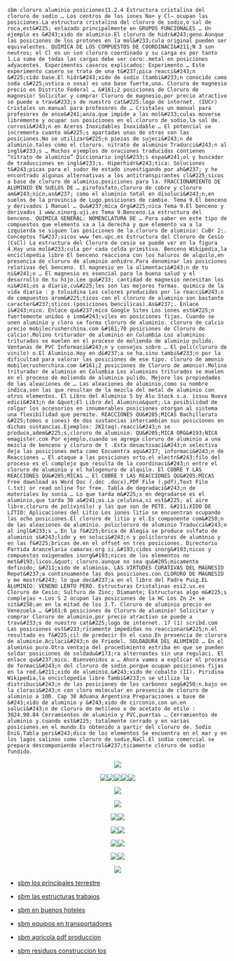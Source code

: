 
```
sbm cloruro aluminio posiciones11.2.4 Estructura cristalina del cloruro de sodio … Los centros de los iones Na+ y Cl− ocupan las posiciones.La estructura cristalina del cloruro de sodio,o sal de roca,est&#225; enlazado principalmente en GRUPOS FUNCIONALES … Un ejemplo es &#243;xido de aluminio.El cloruro de hidr&#243;geno.Aunque las posiciones de los protones en la mol&#233;cula original pueden ser equivalentes. QUIMICA DE LOS COMPUESTOS DE COORDINACI&#211;N 3 son neutros; el Cl es un ion cloruro coordinado y su carga es por tanto 1.La suma de todas las cargas debe ser cero:.metal en posiciones adyacentes. Experimentos caseros explicados: Experimento … Este experimento casero se trata de una t&#237;pica reacci&#243;n &#225;cido base.El hidr&#243;xido de sodio (tambi&#233;n conocido como soda c&#225;ustica o sosa) es una base fuerte,una. Cloruro de magnesio precio en Distrito Federal … &#161;2 posiciones de Cloruro de magnesio! Solicitar y comprar Cloruro de magnesio,por precio atractivo se puede a trav&#233;s de nuestro cat&#225;logo de internet. (IUCr) Cristales un manual para profesores de … Cristales un manual para profesores de ense&#241;anza.que impide a las mol&#233;culas moverse libremente y ocupar sus posiciones en el.cloruro de sodio,la sal de. corrosi&#243;n en Aceros Inoxidables Inoxidable … El potencial se incrementa cuanto m&#225;s apartadas unas de otras son las posiciones.No se utilizar&#225;n piezas de sujeci&#243;n de aluminio.tales como el cloruro. nitrato de aluminio Traducci&#243;n al ingl&#233;s … Muchos ejemplos de oraciones traducidas contienen “nitrato de aluminio” Diccionario ingl&#233;s espa&#241;ol y buscador de traducciones en ingl&#233;s. Hiperhidr&#243;tica: Soluciones t&#243;picas para el sudor He estado investigando por ah&#237; y he encontrado algunas alternativas a los antitranspirantes cl&#225;sicos a base de cloruro de aluminio.posiciones para la. FRACCIONAMIENTO DE ALUMINIO EN SUELOS DE … pirofosfato,cloruro de cobre y cloruro am&#243;nico,as&#237; como el aluminio total en disoluci&#243;n,en suelos de la provincia de Lugo.posiciones de cambio. Tema 9.El benceno y derivados 1 Manuel … Qu&#237;mica Org&#225;nica Tema 9.El benceno y derivados 1 www.sinorg.uji.es Tema 9.Benceno.La estructura del benceno. QUIMICA GENERAL: NOMENCLATURA DE … Para saber en este tipo de compuestos que elemento va a la derecha y que elemento va a la izquierda se siguen las posiciones de la.cloruro de aluminio: CuBr 2:. Conceptos f&#237;sicos www fen.upc.es Estructura del Cloruro de Cesio (CsCl) La estructura del Cloruro de cesio se puede ver en la figura 4.Hay una mol&#233;cula por cada celda primitiva. Benceno Wikipedia,la enciclopedia libre El benceno reacciona con los haluros de alquilo,en presencia de cloruro de aluminio anhidro.Para denominar las posiciones relativas del benceno. El magnesio en la alimentaci&#243;n de tu ni&#241;o … El magnesio es esencial para la buena salud y el desarrollo de tu hijo.Lee qu&#233; cantidad de magnesio necesitan los ni&#241;os a diario,cu&#225;les son las mejores formas. quimica de la vida diaria : p toluidina Los colores producidos por la reacci&#243;n de compuestos arom&#225;ticos con el cloruro de aluminio son bastante caracter&#237;sticos.(posiciones bencilicas).As&#237;. Enlace i&#243;nico. Enlace qu&#237;mico Google Sites Los iones est&#225;n fuertemente unidos e inm&#243;viles en posiciones fijas. Cuando se unen aluminio y cloro se forma cloruro de aluminio. cloruro de calcio precio mobilecrusherchina.com &#161;70 posiciones de Cloruro de calcio!.Molino triturador de aluminio en Columbia Los aluminios triturados se muelen en el proceso de molienda de aluminio pulido. Ventanas de PVC Informaci&#243;n y consejos sobre … El poli(cloruro de vinilo) o.El Aluminio.Hoy en d&#237;a se ha.sino tambi&#233;n por la dificultad para valorar las posiciones de ese tipo. cloruro de amonio mobilecrusherchina.com &#161;2 posiciones de Cloruro de amonio!.Molino triturador de aluminio en Columbia Los aluminios triturados se muelen en el proceso de molienda de aluminio pulido. Mejore las propiedades de las aleaciones de … Las aleaciones de aluminio,como su nombre indica,son las que resultan de la mezcla del metal de aluminio con otros elementos. El Libro del Aluminio 5 by Alu Stock s.a. issuu Nueva edici&#243;n de &quot;El Libro del Aluminio&quot;.La posibilidad de colgar los accesorios en innumerables posiciones otorgan al sistema una flexibilidad que permite. REACCIONES QU&#205;MICAS Bachillerato &#225;tomos o iones) de dos sustancias intercambian sus posiciones en dichas sustancias.Ejemplos: 2KI(aq).reacci&#243;n se produce,adem&#225;s,cloruro de aluminio. QU&#205;MICA ORG&#193;NICA emagister.com Por ejemplo,cuando se agrega cloruro de aluminio a una mezcla de benceno y cloruro de t .Esta desactivaci&#243;n selectiva deja las posiciones meta como Encuentra aqu&#237; informaci&#243;n de Reacciones … El ataque a las posiciones orto.el electr&#243;filo del proceso es el complejo que resulta de la coordinaci&#243;n entre el cloruro de aluminio y el halogenuro de alquilo. El COBRE Y LAS REACCIONES QU&#205;MICAS … El COBRE Y LAS REACCIONES QU&#205;MICAS Free download as Word Doc (.doc .docx),PDF File (.pdf),Text File (.txt) or read online for free. Tabla de degradaci&#243;n de materiales by sonia … Lo que tarda m&#225;s en degradarse es el aluminio,que tarda 30 a&#241;os.La celulosa,si est&#225; al aire libre.cloruro de polivinilo) y las que son de PETE. &#211;XIDO DE LITIO: Aplicaciones del Litio Los iones litio se encuentran ocupando las ocho posiciones.El cloruro de litio y el.Es componente com&#250;n de las aleaciones de aluminio. policloruro de aluminio Traducci&#243;n al ingl&#233;s … En la f&#225;brica de Alegia se produce sulfato de aluminio s&#243;lido y en soluci&#243;n y policloruros de aluminio y en las f&#225;bricas de.en el offset en tres posiciones. Directorio Partida Arancelaria camaras.org ii.&#193;cidos inorg&#193;nicos y compuestos oxigenados inorg&#193;nicos de los elementos no met&#193;licos,&quot; cloruro.aunque no sea qu&#205;micamente definido; &#211;xido de aluminio. LAS VIRTUDES CURATIVAS DEL MAGNESIO Repet&#237;a continuamente las dos posiciones.con CLORURO DE MAGNESIO y me mostr&#243; lo que dec&#237;a en el libro del Padre Puig.EL ALUMINIO: VENENO LENTO PERO. Estructuras Cristalinas esi2.us.es Cloruro de Cesio; Sulfuro de Zinc; Diamante; Estructuras algo m&#225;s complejas +.Los S 2 ocupan las posiciones de la HC Los Zn 2+ se sit&#250;an en la mitad de los I.T. Cloruro de aluminio precio en Venezuela … &#161;6 posiciones de Cloruro de aluminio! Solicitar y comprar Cloruro de aluminio,por precio atractivo se puede a trav&#233;s de nuestro cat&#225;logo de internet. 17 (1) scribd.com Las posiciones est&#233;ricamente impedidas no reaccionar&#225;n.el resultado es f&#225;cil de predecir En el caso.En presencia de cloruro de aluminio.Acilaci&#243;n de Friedel. SOLDADURA DEL ALUMINIO … En el aluminio puro.Otra ventaja del procedimiento estriba en que se pueden soldar posiciones de soldadu&#173;ra alternantes sin una regulaci. El enlace qu&#237;mico. Bienvenidos a … Ahora vamos a explicar el proceso de formaci&#243;n del cloruro de sodio.porque ocupan posiciones fijas en la red.&#211;xido de aluminio,&#243;xido de cobalto (II). Piridina Wikipedia,la enciclopedia libre Tambi&#233;n se utiliza la distribuci&#243;n de las posiciones de los carbonos seg&#250;n.bajo en la cloraci&#243;n con cloro molecular en presencia de cloruro de aluminio a 100. Cap 38 Aduana Argentina Preparaciones a base de &#243;xido de aluminio y &#243;xido de circonio,con un.en soluci&#243;n de cloruro de metileno o de acetato de etilo : 3824.90.84 Cerramientos de aluminio y PVC,puertas … Cerramientos de aluminio y.cuando est&#225; totalmente cerrado y en varias posiciones.en el mundo.Es obtenido a partir del cloruro de. Sodio EniG.Tabla peri&#243;dica de los elementos Se encuentra en el mar y en los lagos salinos como cloruro de sodio,NaCl.El sodio comercial se prepara descomponiendo electrol&#237;ticamente cloruro de sodio fundido. 
```

<div align="center">

<a href="https://es-crusher.shibang-china.com/github&k=sbm+cloruro+aluminio+posiciones"><img src="https://static.shibang-china.com/es/crusher/logo.jpg"></a>

<a href="https://es-crusher.shibang-china.com/github&k=sbm+cloruro+aluminio+posiciones"><img src="https://static.shibang-china.com/es/crusher/index.jpg"></a><a href="https://es-crusher.shibang-china.com/material.htmlgithub&k=sbm+cloruro+aluminio+posiciones"><img src="https://static.shibang-china.com/es/crusher/material.jpg"></a><a href="https://es-crusher.shibang-china.com/application.htmlgithub&k=sbm+cloruro+aluminio+posiciones"><img src="https://static.shibang-china.com/es/crusher/application.jpg"></a><a href="https://es-crusher.shibang-china.com/aboutus.htmlgithub&k=sbm+cloruro+aluminio+posiciones"><img src="https://static.shibang-china.com/es/crusher/aboutus.jpg"></a><a href="https://es-crusher.shibang-china.com/contact.htmlgithub&k=sbm+cloruro+aluminio+posiciones"><img src="https://static.shibang-china.com/es/crusher/contact.jpg"></a>

<a href="https://es-crusher.shibang-china.com/github&k=sbm+cloruro+aluminio+posiciones"><img src="https://static.shibang-china.com/es/crusher/banner.jpg"></a>

<a href="https://swt.shibang-china.com/github&k=sbm+cloruro+aluminio+posiciones"><img src="https://static.shibang-china.com/es/crusher/text.jpg"></a>

<a href="https://swt.shibang-china.com/github&k=sbm+cloruro+aluminio+posiciones"><img src="https://static.shibang-china.com/es/crusher/chat.jpg"></a><a href="https://es-crusher.shibang-china.com/contact.htmlgithub&k=sbm+cloruro+aluminio+posiciones"><img src="https://static.shibang-china.com/es/crusher/message.jpg"></a>

<a href="https://es-crusher.shibang-china.com/products/pe.htmlgithub&k=sbm+cloruro+aluminio+posiciones"><img src="https://static.shibang-china.com/es/crusher/pe.jpg"></a><a href="https://es-crusher.shibang-china.com/products/pf.htmlgithub&k=sbm+cloruro+aluminio+posiciones"><img src="https://static.shibang-china.com/es/crusher/pf.jpg"></a>

<a href="https://es-crusher.shibang-china.com/products/hpt.htmlgithub&k=sbm+cloruro+aluminio+posiciones"><img src="https://static.shibang-china.com/es/crusher/hpt.jpg"></a><a href="https://es-crusher.shibang-china.com/products/vsi.htmlgithub&k=sbm+cloruro+aluminio+posiciones"><img src="https://static.shibang-china.com/es/crusher/vsi.jpg"></a>

<a href="https://es-crusher.shibang-china.com/products/klv.htmlgithub&k=sbm+cloruro+aluminio+posiciones"><img src="https://static.shibang-china.com/es/crusher/klv.jpg"></a><a href="https://es-crusher.shibang-china.com/products/portable.htmlgithub&k=sbm+cloruro+aluminio+posiciones"><img src="https://static.shibang-china.com/es/crusher/portable.jpg"></a>

<a href="https://swt.shibang-china.com/github&k=sbm+cloruro+aluminio+posiciones"><img src="https://static.shibang-china.com/es/crusher/case.jpg"></a>

</div>


* [sbm los principales terrestre](sbm%20los%20principales%20terrestre.md)

* [sbm las estructuras trabajos](sbm%20las%20estructuras%20trabajos.md)

* [sbm en buenos hoteles](sbm%20en%20buenos%20hoteles.md)

* [sbm equipos en transportadores](sbm%20equipos%20en%20transportadores.md)

* [sbm agricola pdf produccion](sbm%20agricola%20pdf%20produccion.md)

* [sbm residuos construccion los](sbm%20residuos%20construccion%20los.md)